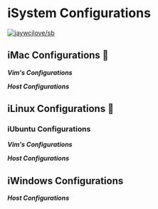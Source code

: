# iSystem Configurations 
[![jaywcjlove/sb](https://jaywcjlove.github.io/sb/ico/awesome.svg)](https://github.com/jaywcjlove/awesome-mac)

## iMac Configurations 
   ***Vim's Configurations***
   
   ***Host Configurations***

## iLinux Configurations 🐧
   
### iUbuntu Configurations 
   ***Vim's Configurations***

   ***Host Configurations***

## iWindows Configurations 
   ***Host Configurations***